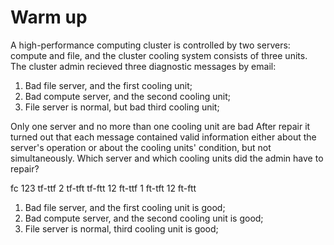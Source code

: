# Warm up
A high-performance computing cluster is controlled by two servers: compute and file, and the cluster cooling system consists of three units. The cluster admin recieved three diagnostic messages by email:
1. Bad file server, and the first cooling unit;
2. Bad compute server, and the second cooling unit;
3. File server is normal, but bad third cooling unit;

Only one server and no more than one cooling unit are bad
After repair it turned out that each message contained valid information either about the server's operation or about the cooling units' condition, but not simultaneously. Which server and which cooling units did the admin have to repair?


fc 123
tf-ttf 2
tf-tft 
tf-ftt 12
ft-ttf 1
ft-tft 12
ft-ftt 

1. Bad file server, and the first cooling unit is good;
2. Bad compute server, and the second cooling unit is good;
3. File server is normal, third cooling unit is good;